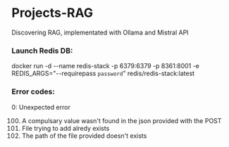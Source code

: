 # Projects-RAG
Discovering RAG, implementated with Ollama and Mistral API

### Launch Redis DB:
docker run -d --name redis-stack -p 6379:6379 -p 8361:8001 -e REDIS_ARGS="--requirepass `password`" redis/redis-stack:latest


### Error codes:

0: Unexpected error

100. A compulsary value wasn't found in the json provided with the POST
101. File trying to add alredy exists
102. The path of the file provided doesn't exists
